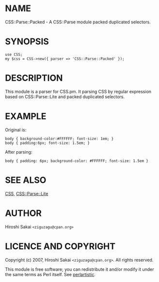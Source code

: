 # NAME

CSS::Parse::Packed - A CSS::Parse module packed duplicated selectors.

# SYNOPSIS

    use CSS;
    my $css = CSS->new({ parser => 'CSS::Parse::Packed' });

# DESCRIPTION

This module is a parser for CSS.pm. It parsing CSS by regular expression
based on CSS::Parse::Lite and packed duplicated selectors.

# EXAMPLE

Original is:

    body { background-color:#FFFFFF; font-size: 1em; }
    body { padding:6px; font-size: 1.5em; }

After parsing:

    body { padding: 6px; background-color: #FFFFFF; font-size: 1.5em }

# SEE ALSO

[CSS](http://search.cpan.org/perldoc?CSS), [CSS::Parse::Lite](http://search.cpan.org/perldoc?CSS::Parse::Lite)

# AUTHOR

Hiroshi Sakai  `<ziguzagu@cpan.org>`

# LICENCE AND COPYRIGHT

Copyright (c) 2007, Hiroshi Sakai `<ziguzagu@cpan.org>`. All rights reserved.

This module is free software; you can redistribute it and/or
modify it under the same terms as Perl itself. See [perlartistic](http://search.cpan.org/perldoc?perlartistic).
